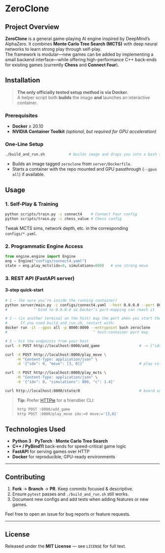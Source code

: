 # ZeroClone

## Project Overview
**ZeroClone** is a general game-playing AI engine inspired by DeepMind’s AlphaZero. It combines **Monte Carlo Tree Search (MCTS)** with deep neural networks to learn strong play through self-play.  
The framework is modular—new games can be added by implementing a small backend interface—while offering high-performance C++ back-ends for existing games (currently **Chess** and **Connect Four**).

## Installation

> **The only officially tested setup method is via Docker.**  
> A helper script both **builds** the image **and** launches an interactive container.

### Prerequisites
* **Docker** ≥ 20.10  
* **NVIDIA Container Toolkit** *(optional, but required for GPU acceleration)*

### One-Line Setup
```bash
./build_and_run.sh           # builds image and drops you into a bash shell inside it
````

* Builds an image tagged `zeroclone` from `server/Dockerfile`.
* Starts a container with the repo mounted and GPU passthrough (`--gpus all`) if available.

## Usage

### 1. Self-Play & Training

```bash
python scripts/train.py -c connect4    # Connect Four config
python scripts/train.py -c chess_value # Chess config
```

Tweak MCTS sims, network depth, etc. in the corresponding `configs/*.yaml`.

### 2. Programmatic Engine Access

```python
from engine.engine import Engine
eng = Engine("configs/connect4.yaml")
state = eng.play_mcts(idx=0, simulations=800)   # one strong move
```

### 3. REST API (FastAPI server)

#### 3-step quick-start

```bash
# 1 – (be sure you’re inside the running container)
python server/main.py -c configs/connect4.yaml --host 0.0.0.0 --port 8000 &
#            ^ bind to 0.0.0.0 so Docker’s port-mapping can reach it

# 2 – (in another terminal on the host) map the port when you start the container
#      If you used build_and_run.sh, restart with:
docker run -it --gpus all -p 8000:8000 --entrypoint bash zeroclone
#                                       ^ host:container port map

# 3 – hit the endpoints from your host
curl -X POST http://localhost:8000/add_game                  # -> {"idx":0}

curl -X POST http://localhost:8000/play_move \
     -H "Content-Type: application/json" \
     -d '{"idx": 0, "move": [3, 0]}'                         # play column 3

curl -X POST http://localhost:8000/play_mcts \
     -H "Content-Type: application/json" \
     -d '{"idx": 0, "simulations": 800, "c": 1.4}'

curl http://localhost:8000/state/0                           # board snapshot
```

> **Tip:** Prefer [HTTPie](https://httpie.io/) for a friendlier CLI:
>
> ```bash
> http POST :8000/add_game
> http POST :8000/play_move idx:=0 move:='[3,0]'
> ```

## Technologies Used

* **Python 3**  ·  **PyTorch**  ·  **Monte Carlo Tree Search**
* **C++ / PyBind11** back-ends for speed-critical game logic
* **FastAPI** for serving games over HTTP
* **Docker** for reproducible, GPU-ready environments

---

## Contributing

1. **Fork** → **Branch** → **PR**.  Keep commits focused & descriptive.
2. Ensure `pytest` passes and `./build_and_run.sh` still works.
3. Document new configs and add tests when adding features or new games.

Feel free to open an issue for bug reports or feature requests.

---

## License

Released under the **MIT License** — see `LICENSE` for full text.